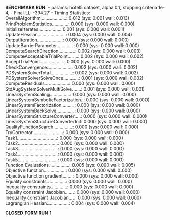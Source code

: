 **BENCHMARK RUN**: 
    - params: hotel5 dataset, alpha 0.1, stopping criteria 1e-4, 
    - Final LL: -394.27
    - Timing Statistics:  
OverallAlgorithm....................:      0.012 (sys:      0.001 wall:      0.013)  
PrintProblemStatistics.............:      0.000 (sys:      0.000 wall:      0.000)      
InitializeIterates.................:      0.001 (sys:      0.000 wall:      0.001)  
UpdateHessian......................:      0.004 (sys:      0.000 wall:      0.004)  
OutputIteration....................:      0.000 (sys:      0.000 wall:      0.000)  
UpdateBarrierParameter.............:      0.000 (sys:      0.000 wall:      0.000)  
ComputeSearchDirection.............:      0.002 (sys:      0.000 wall:      0.003)  
ComputeAcceptableTrialPoint........:      0.002 (sys:      0.000 wall:      0.002)  
AcceptTrialPoint...................:      0.000 (sys:      0.000 wall:      0.000)  
CheckConvergence...................:      0.002 (sys:      0.000 wall:      0.002)  
PDSystemSolverTotal.................:      0.002 (sys:      0.000 wall:      0.002)  
PDSystemSolverSolveOnce............:      0.001 (sys:      0.000 wall:      0.002)  
ComputeResiduals...................:      0.000 (sys:      0.000 wall:      0.000)  
StdAugSystemSolverMultiSolve.......:      0.001 (sys:      0.000 wall:      0.001)  
LinearSystemScaling................:      0.000 (sys:      0.000 wall:      0.000)  
LinearSystemSymbolicFactorization..:      0.000 (sys:      0.000 wall:      0.000)  
LinearSystemFactorization..........:      0.000 (sys:      0.000 wall:      0.000)  
LinearSystemBackSolve..............:      0.000 (sys:      0.000 wall:      0.000)  
LinearSystemStructureConverter.....:      0.000 (sys:      0.000 wall:      0.000)  
LinearSystemStructureConverterInit:      0.000 (sys:      0.000 wall:      0.000)  
QualityFunctionSearch...............:      0.000 (sys:      0.000 wall:      0.000)  
TryCorrector........................:      0.000 (sys:      0.000 wall:      0.000)  
Task1...............................:      0.000 (sys:      0.000 wall:      0.000)  
Task2...............................:      0.000 (sys:      0.000 wall:      0.000)  
Task3...............................:      0.000 (sys:      0.000 wall:      0.000)  
Task4...............................:      0.000 (sys:      0.000 wall:      0.000)  
Task5...............................:      0.000 (sys:      0.000 wall:      0.000)  
Function Evaluations................:      0.005 (sys:      0.000 wall:      0.005)  
Objective function.................:      0.000 (sys:      0.000 wall:      0.000)  
Objective function gradient........:      0.000 (sys:      0.000 wall:      0.000)  
Equality constraints...............:      0.000 (sys:      0.000 wall:      0.000)  
Inequality constraints.............:      0.000 (sys:      0.000 wall:      0.000)  
Equality constraint Jacobian.......:      0.000 (sys:      0.000 wall:      0.000)  
Inequality constraint Jacobian.....:      0.000 (sys:      0.000 wall:      0.000)  
Lagrangian Hessian.................:      0.004 (sys:      0.000 wall:      0.004)  

**CLOSED FORM RUN 1**